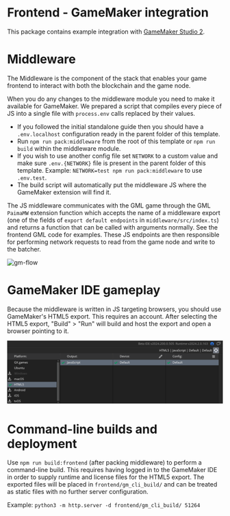 # Frontend - GameMaker integration

This package contains example integration with [GameMaker Studio 2](https://gamemaker.io).

# Middleware

The Middleware is the component of the stack that enables your game frontend to interact with both the blockchain and the game node.

When you do any changes to the middleware module you need to make it available for GameMaker. We prepared a script that compiles every piece of JS into a single file with `process.env` calls replaced by their values.

- If you followed the initial standalone guide then you should have a `.env.localhost` configuration ready in the parent folder of this template.
- Run `npm run pack:middleware` from the root of this template or `npm run build` within the middleware module.
- If you wish to use another config file set `NETWORK` to a custom value and make sure `.env.{NETWORK}` file is present in the parent folder of this template. Example: `NETWORK=test npm run pack:middleware` to use `.env.test`.
- The build script will automatically put the middleware JS where the GameMaker extension will find it.

The JS middleware communicates with the GML game through the GML `PaimaMW` extension function which accepts the name of a middleware export (one of the fields of `export default endpoints` in `middleware/src/index.ts`) and returns a function that can be called with arguments normally. See the frontend GML code for examples. These JS endpoints are then responsible for performing network requests to read from the game node and write to the batcher.

![gm-flow](https://github.com/PaimaStudios/paima-game-templates/assets/2608559/81d3bfb6-2385-4092-9458-728fef411836)

# GameMaker IDE gameplay

Because the middleware is written in JS targeting browsers, you should use GameMaker's HTML5 export. This requires an account. After selecting the HTML5 export, "Build" > "Run" will build and host the export and open a browser pointing to it.

![Screenshot of selecting HTML5/JavaScript export](html5-export-screenshot.png)

# Command-line builds and deployment

Use `npm run build:frontend` (after packing middleware) to perform a command-line build. This requires having logged in to the GameMaker IDE in order to supply runtime and license files for the HTML5 export. The exported files will be placed in `frontend/gm_cli_build/` and can be treated as static files with no further server configuration.

Example: `python3 -m http.server -d frontend/gm_cli_build/ 51264`
